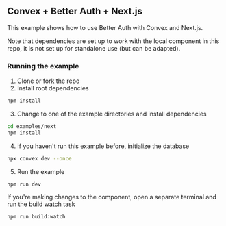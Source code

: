 ## Convex + Better Auth + Next.js

This example shows how to use Better Auth with Convex and Next.js.

Note that dependencies are set up to work with the local component in this repo,
it is not set up for standalone use (but can be adapted).

### Running the example

1. Clone or fork the repo
2. Install root dependencies

```bash
npm install
```

3. Change to one of the example directories and install dependencies

```bash
cd examples/next
npm install
```

4. If you haven't run this example before, initialize the database

```bash
npx convex dev --once
```

5. Run the example

```bash
npm run dev
```

If you're making changes to the component, open a separate terminal
and run the build watch task

```bash
npm run build:watch
```
